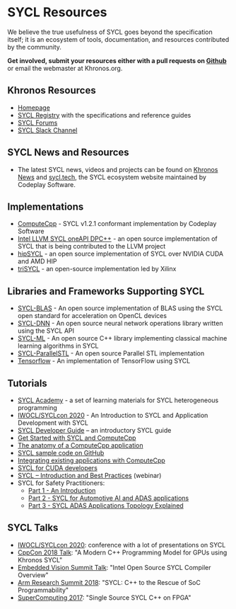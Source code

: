 # SYCL Resources

We believe the true usefulness of SYCL goes beyond the specification
itself; it is an ecosystem of tools, documentation, and resources
contributed by the community.

**Get involved, submit your resources either with a pull requests on [Github](https://github.com/KhronosGroup/Khronosdotorg/blob/master/api/sycl/resources.md)** or email the webmaster at Khronos.org.

## Khronos Resources
* [Homepage](https://www.khronos.org/sycl/)
* [SYCL Registry](https://www.khronos.org/registry/SYCL/) with the
  specifications and reference guides
* [SYCL Forums](https://community.khronos.org/c/sycl)
* [SYCL Slack Channel](https://khr.io/slack)

## SYCL News and Resources
* The latest SYCL news, videos and projects can be found on [Khronos News](https://www.khronos.org/news/tags/tag/SYCL) and [sycl.tech](https://sycl.tech), the SYCL ecosystem website maintained by Codeplay Software.

## Implementations
* [ComputeCpp](http://developer.codeplay.com/) - SYCL v1.2.1 conformant implementation by Codeplay Software
* [Intel LLVM SYCL oneAPI
  DPC++](https://github.com/intel/llvm/tree/sycl) - an open source
  implementation of SYCL that is being contributed to the LLVM project
* [hipSYCL](https://github.com/illuhad/hipSYCL) - an open source
  implementation of SYCL over NVIDIA CUDA and AMD HIP
* [triSYCL](https://github.com/triSYCL/triSYCL) - an open-source implementation led by Xilinx

## Libraries and Frameworks Supporting SYCL
* [SYCL-BLAS](https://github.com/codeplaysoftware/sycl-blas) - An open source implementation of BLAS using the SYCL open standard for acceleration on OpenCL devices
* [SYCL-DNN](https://github.com/codeplaysoftware/SYCL-DNN) - An open source neural network operations library written using the SYCL API
* [SYCL-ML](https://github.com/codeplaysoftware/SYCL-ML) - An open source C++ library implementing classical machine learning algorithms in SYCL
* [SYCL-ParallelSTL](https://github.com/KhronosGroup/SyclParallelSTL) - An open source Parallel STL implementation
* [Tensorflow](https://github.com/codeplaysoftware/tensorflow) - An implementation of TensorFlow using SYCL

## Tutorials
* [SYCL Academy](https://github.com/codeplaysoftware/syclacademy) - a
  set of learning materials for SYCL heterogeneous programming
* [IWOCL/SYCLcon
  2020](https://www.iwocl.org/iwocl-2020/sycl-tutorials/) - An
  Introduction to SYCL and Application Development with SYCL
* [SYCL Developer Guide](https://developer.codeplay.com/computecppce/latest/sycl-guide-introduction) – an introductory SYCL guide
* [Get Started with SYCL and ComputeCpp](https://developer.codeplay.com/computecppce/latest/getting-started-guide)
* [The anatomy of a ComputeCpp application](https://developer.codeplay.com/computecppce/latest/anatomy-of-a-computecpp-app)
* [SYCL sample code on GitHub](https://github.com/codeplaysoftware/computecpp-sdk)
* [Integrating existing applications with ComputeCpp](https://developer.codeplay.com/computecppce/latest/integration-guide)
* [SYCL for CUDA developers](https://developer.codeplay.com/computecppce/latest/sycl-for-cuda-developers)
* [SYCL – Introduction and Best Practices](https://www.youtube.com/watch?v=TbkrODiVDQY) (webinar)
* SYCL for Safety Practitioners:
  * [Part 1 - An Introduction](https://codeplay.com/portal/blogs/2020/07/13/sycl-safety-part-1.html) 
  * [Part 2 - SYCL for Automotive AI and ADAS applications](https://www.codeplay.com/portal/blogs/2020/09/01/sycl-safety-part-2.html) 
  * [Part 3 - SYCL ADAS Applications Topology Explained](https://codeplay.com/portal/blogs/2020/11/09/sycl-safety-part-3.html) 

## SYCL Talks
* [IWOCL/SYCLcon
  2020](https://www.iwocl.org/iwocl-2020/conference-program/):
  conference with a lot of presentations on SYCL
* [CppCon 2018 Talk](https://www.youtube.com/embed/miqZS6aS9K0): "A Modern C++ Programming Model for GPUs using Khronos SYCL"
* [Embedded Vision Summit Talk](https://www.youtube.com/embed/H55cXqLeMLQ): "Intel Open Source SYCL Compiler Overview"
* [Arm Research Summit 2018](https://www.youtube.com/embed/XXejyI4-WEI): "SYCL: C++ to the Rescue of SoC Programmability"
* [SuperComputing 2017](https://www.youtube.com/embed/4r6FXxknJEA): "Single Source SYCL C++ on FPGA"
